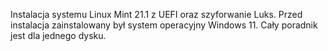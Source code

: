 Instalacja systemu Linux Mint 21.1 z UEFI oraz szyforwanie Luks.
Przed instalacja zainstalowany był system operacyjny Windows 11.
Cały poradnik jest dla jednego dysku.
